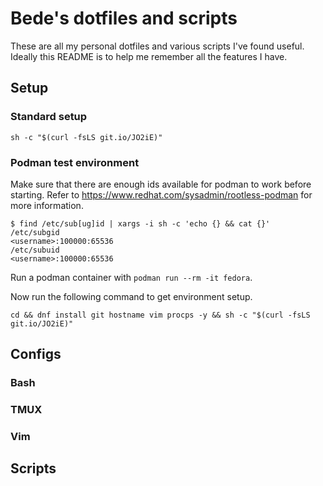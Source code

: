 # Bede's dotfiles and scripts

These are all my personal dotfiles and various scripts I've found useful. Ideally this README is to help me remember all the features I have.

## Setup

### Standard setup
```
sh -c "$(curl -fsLS git.io/JO2iE)"
```

### Podman test environment
Make sure that there are enough ids available for podman to work before starting. Refer to https://www.redhat.com/sysadmin/rootless-podman for more information.
```
$ find /etc/sub[ug]id | xargs -i sh -c 'echo {} && cat {}'
/etc/subgid
<username>:100000:65536
/etc/subuid
<username>:100000:65536
```

Run a podman container with `podman run --rm -it fedora`.

Now run the following command to get environment setup.
```
cd && dnf install git hostname vim procps -y && sh -c "$(curl -fsLS git.io/JO2iE)"
```

## Configs

### Bash

### TMUX

### Vim

## Scripts
